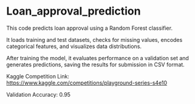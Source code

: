 # Loan_approval_prediction

This code predicts loan approval using a Random Forest classifier.

It loads training and test datasets, checks for missing values, encodes categorical features, and visualizes data distributions.

After training the model, it evaluates performance on a validation set and generates predictions, saving the results for submission in CSV format.

Kaggle Competition Link: https://www.kaggle.com/competitions/playground-series-s4e10

Validation Accuracy: 0.95
